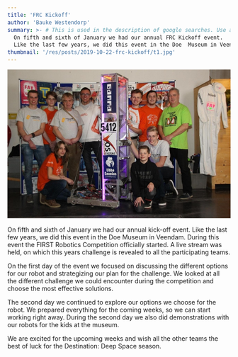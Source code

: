```yaml
---
title: 'FRC Kickoff'
author: 'Bauke Westendorp'
summary: >- # This is used in the description of google searches. Use as many keywords as possible.
  On fifth and sixth of January we had our annual FRC Kickoff event.
  Like the last few years, we did this event in the Doe  Museum in Veendam.
thumbnail: '/res/posts/2019-10-22-frc-kickoff/t1.jpg'
---
```


![team-image]

On fifth and sixth of January we had our annual kick-off event. Like the last few years, we did this event in the Doe Museum in Veendam. During this event the FIRST Robotics Competition officially started. A live stream was held, on which this years challenge is revealed to all the participating teams.

On the first day of the event we focused on discussing the different options for our robot and strategizing our plan for the challenge. We looked at all the different challenge we could encounter during the competition and choose the most effective solutions.

The second day we continued to explore our options we choose for the robot. We prepared everything for the coming weeks, so we can start working right away. During the second day we also did demonstrations with our robots for the kids at the museum.

We are excited for the upcoming weeks and wish all the other teams the best of luck for the Destination: Deep Space season.

[team-image]: /res/posts/2019-10-22-frc-kickoff/t1.jpg
